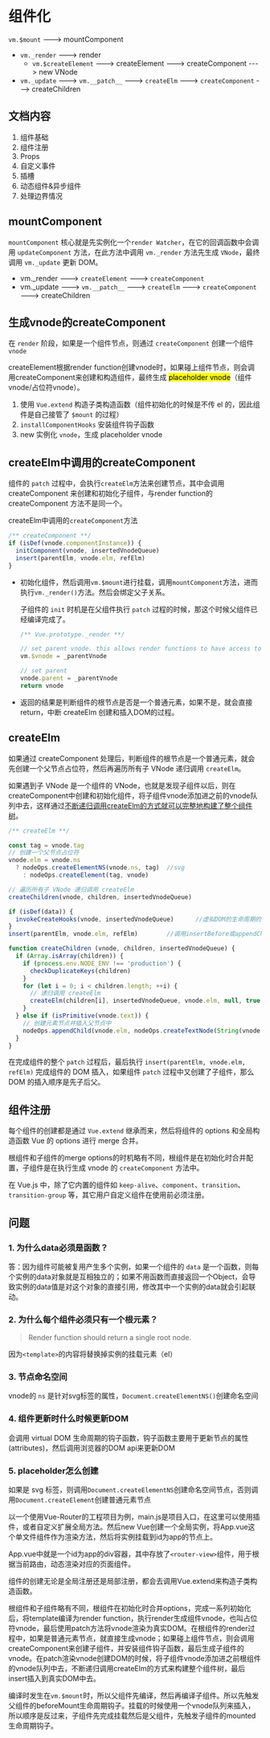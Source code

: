 # 组件化

`vm.$mount` ---> mountComponent

- `vm._render` ---> render
  - `vm.$createElement` ---> createElement ---> createComponent ---> new VNode
- `vm._update` ---> `vm.__patch__` ---> `createElm` ---> `createComponent` ---> createChildren

## 文档内容

1. 组件基础
2. 组件注册
3. Props
4. 自定义事件
5. 插槽
6. 动态组件&异步组件
7. 处理边界情况

## mountComponent

`mountComponent` 核心就是先实例化一个`render Watcher`，在它的回调函数中会调用 `updateComponent` 方法，在此方法中调用 `vm._render` 方法先生成 `VNode`，最终调用 `vm._update` 更新 DOM。

- vm._render ---> `createElement` ---> `createComponent`
- vm._update ---> `vm.__patch__` ---> `createElm` ---> `createComponent` ---> createChildren

## 生成vnode的createComponent

在 `render` 阶段，如果是一个组件节点，则通过 `createComponent` 创建一个组件 `vnode`

createElement根据render function创建vnode时，如果碰上组件节点，则会调用createComponent来创建和构造组件，最终生成 <mark>placeholder vnode</mark>（组件vnode/占位符vnode）。

1. 使用 `Vue.extend` 构造子类构造函数（组件初始化的时候是不传 el 的，因此组件是自己接管了 `$mount` 的过程）
2. `installComponentHooks` 安装组件钩子函数
3. new 实例化 `vnode`，生成 placeholder vnode

## createElm中调用的createComponent

组件的 `patch` 过程中，会执行`createElm`方法来创建节点，其中会调用 createComponent 来创建和初始化子组件，与render function的 createComponent 方法不是同一个。

createElm中调用的`createComponent`方法

```js
/** createComponent **/
if (isDef(vnode.componentInstance)) {
  initComponent(vnode, insertedVnodeQueue)
  insert(parentElm, vnode.elm, refElm)
}
```

- 初始化组件，然后调用`vm.$mount`进行挂载，调用`mountComponent`方法，进而执行`vm._render()`方法。然后会绑定父子关系。

  子组件的 `init` 时机是在父组件执行 `patch` 过程的时候，那这个时候父组件已经编译完成了。

  ```js
  /** Vue.prototype._render **/
  
  // set parent vnode. this allows render functions to have access to the data on the placeholder node.
  vm.$vnode = _parentVnode
  
  // set parent
  vnode.parent = _parentVnode
  return vnode
  ```

- 返回的结果是判断组件的根节点是否是一个普通元素，如果不是，就会直接return，中断 createElm 创建和插入DOM的过程。

## createElm

如果通过 createComponent 处理后，判断组件的根节点是一个普通元素，就会先创建一个父节点占位符，然后再遍历所有子 VNode 递归调用 `createElm`。

如果遇到子 VNode 是一个组件的 VNode，也就是发现子组件以后，则在createComponent中创建和初始化组件，将子组件vnode添加进之前的vnode队列中去，这样通过<u>不断递归调用createElm的方式就可以完整地构建了整个组件树</u>。

```js
/** createElm **/

const tag = vnode.tag
// 创建一个父节点占位符
vnode.elm = vnode.ns
  ? nodeOps.createElementNS(vnode.ns, tag)	//svg
	: nodeOps.createElement(tag, vnode)

// 遍历所有子 VNode 递归调用 createElm
createChildren(vnode, children, insertedVnodeQueue)	

if (isDef(data)) {
  invokeCreateHooks(vnode, insertedVnodeQueue)		//虚拟DOM的生命周期的create钩子
}
insert(parentElm, vnode.elm, refElm)		//调用insertBefore或appendChild插入DOM
```

```js
function createChildren (vnode, children, insertedVnodeQueue) {
  if (Array.isArray(children)) {
    if (process.env.NODE_ENV !== 'production') {
      checkDuplicateKeys(children)
    }
    for (let i = 0; i < children.length; ++i) {
      // 递归调用 createElm
      createElm(children[i], insertedVnodeQueue, vnode.elm, null, true, children, i)
    }
  } else if (isPrimitive(vnode.text)) {
    // 创建元素节点并插入父节点中
    nodeOps.appendChild(vnode.elm, nodeOps.createTextNode(String(vnode.text)))
  }
}
```

在完成组件的整个 `patch` 过程后，最后执行 `insert(parentElm, vnode.elm, refElm)` 完成组件的 DOM 插入，如果组件 `patch` 过程中又创建了子组件，那么DOM 的插入顺序是先子后父。

## 组件注册

每个组件的创建都是通过 `Vue.extend` 继承而来，然后将组件的 options 和全局构造函数 Vue 的 options 进行 merge 合并。

根组件和子组件的merge options的时机略有不同，根组件是在初始化时合并配置，子组件是在执行生成 vnode 的 `createComponent` 方法中。

在 Vue.js 中，除了它内置的组件如 `keep-alive`、`component`、`transition`、`transition-group` 等，其它用户自定义组件在使用前必须注册。

## 问题

### 1. 为什么data必须是函数？

答：因为组件可能被复用产生多个实例，如果一个组件的 `data` 是一个函数，则每个实例的data对象就是互相独立的；如果不用函数而直接返回一个Object，会导致实例的data值是对这个对象的直接引用，修改其中一个实例的data就会引起联动。

### 2. 为什么每个组件必须只有一个根元素？

>  Render function should return a single root node.

因为`<template>`的内容将替换掉实例的挂载元素（el）

### 3. 节点命名空间

vnode的 `ns` 是针对svg标签的属性，`Document.createElementNS()`创建命名空间

### 4. 组件更新时什么时候更新DOM

会调用 virtual DOM 生命周期的钩子函数，钩子函数主要用于更新节点的属性(attributes)，然后调用浏览器的DOM api来更新DOM

### 5. placeholder怎么创建

如果是 svg 标签，则调用`Document.createElementNS`创建命名空间节点，否则调用`Document.createElement`创建普通元素节点





以一个使用Vue-Router的工程项目为例，main.js是项目入口，在这里可以使用插件，或者自定义扩展全局方法。然后new Vue创建一个全局实例，将App.vue这个单文件组件作为渲染方法，然后将实例挂载到id为app的节点上。

App.vue中就是一个id为app的div容器，其中存放了`<router-view>`组件，用于根据当前路由，动态渲染对应的页面组件。

组件的创建无论是全局注册还是局部注册，都会去调用Vue.extend来构造子类构造函数。

根组件和子组件略有不同，根组件在初始化时合并options，完成一系列初始化后，将template编译为render function，执行render生成组件vnode，也叫占位符vnode，最后使用patch方法将vnode渲染为真实DOM。在根组件的render过程中，如果是普通元素节点，就直接生成vnode；如果碰上组件节点，则会调用createComponent来创建子组件，并安装组件钩子函数，最后生成子组件的vnode。在patch渲染vnode创建DOM的时候，将子组件vnode添加进之前根组件的vnode队列中去，不断递归调用createElm的方式来构建整个组件树，最后insert插入到真实DOM中去。

编译时发生在`vm.$mount`时，所以父组件先编译，然后再编译子组件。所以先触发父组件的beforeMount生命周期钩子。挂载的时候使用一个vnode队列来插入，所以顺序是反过来，子组件先完成挂载然后是父组件，先触发子组件的mounted生命周期钩子。
